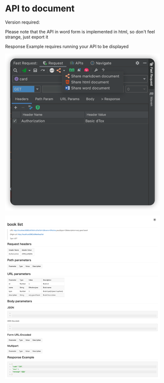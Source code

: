 # API to document
Version required:<Badge text="2022.1.5+" />

Please note that the API in word form is implemented in html, so don't feel strange, just export it

Response Example requires running your API to be displayed

![shareDocButton](../../../.vuepress/public/img/shareApi_en.png)

![apiDocExample](../../../.vuepress/public/img/apiDocExample.png)